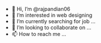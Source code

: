 - 👋 Hi, I’m @rajpandian06
- 👀 I’m interested in web designing
- 🌱 I’m currently searching for job ...
- 💞️ I’m looking to collaborate on ...
- 📫 How to reach me ...

<!---
rajpandian06/rajpandian06 is a ✨ special ✨ repository because its `README.md` (this file) appears on your GitHub profile.
You can click the Preview link to take a look at your changes.
--->
